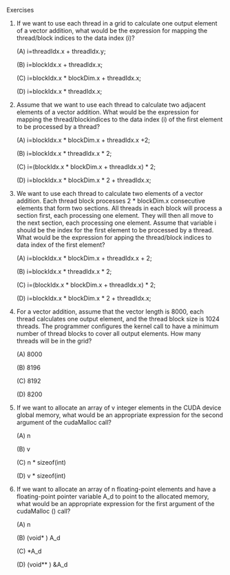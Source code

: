 Exercises

1. If we want to use each thread in a grid to calculate one output element of a vector addition, what would be the expression for mapping the thread/block indices to the data index (i)?

    (A) i=threadIdx.x + threadIdx.y;

    (B) i=blockIdx.x + threadIdx.x;

    (C) i=blockIdx.x * blockDim.x + threadIdx.x;

    (D) i=blockIdx.x * threadIdx.x;

2. Assume that we want to use each thread to calculate two adjacent elements of a vector addition. What would be the expression for mapping the thread/blockindices to the data index (i) of the first element to be processed by a thread?

    (A) i=blockIdx.x * blockDim.x + threadIdx.x +2;

    (B) i=blockIdx.x * threadIdx.x * 2;

    (C) i=(blockIdx.x * blockDim.x + threadIdx.x) * 2;

    (D) i=blockIdx.x * blockDim.x * 2 + threadIdx.x;

3. We want to use each thread to calculate two elements of a vector addition. Each thread block processes 2 * blockDim.x consecutive elements that form two sections. All threads in each block will process a section first, each processing one element. They will then all move to the next section, each processing one element. Assume that variable i should be the index for the first element to be processed by a thread. What would be the expression for apping the thread/block indices to data index of the first element?

    (A) i=blockIdx.x * blockDim.x + threadIdx.x + 2;

    (B) i=blockIdx.x * threadIdx.x * 2;

    (C) i=(blockIdx.x * blockDim.x + threadIdx.x) * 2;

    (D) i=blockIdx.x * blockDim.x * 2 + threadIdx.x;

4. For a vector addition, assume that the vector length is 8000, each thread calculates one output element, and the thread block size is 1024 threads. The programmer configures the kernel call to have a minimum number of thread blocks to cover all output elements. How many threads will be in the grid?

    (A) 8000 

    (B) 8196

    (C) 8192

    (D) 8200
    
5. If we want to allocate an array of v integer elements in the CUDA device global memory, what would be an appropriate expression for the second argument of the cudaMalloc call?

    (A) n

    (B) v

    (C) n * sizeof(int)

    (D) v * sizeof(int)

6. If we want to allocate an array of n floating-point elements and have a floating-point pointer variable A_d to point to the allocated memory, what would be an appropriate expression for the first argument of the cudaMalloc
() call?


    (A) n

    (B) (void* ) A_d

    (C) *A_d

    (D) (void** ) &A_d
